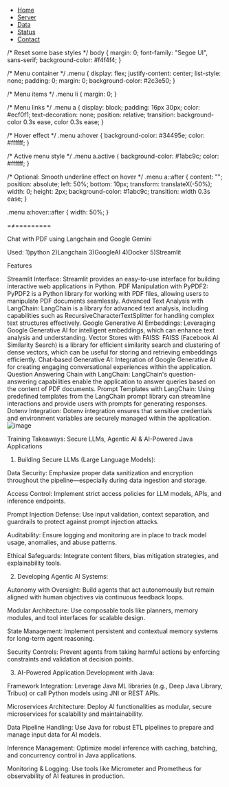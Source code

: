 

<!DOCTYPE html>
<html lang="en">
<head>
  <meta charset="UTF-8">
  <title>Flat Animated Menu</title>
  <link rel="stylesheet" href="style.css">
</head>
<body>

  <ul class="menu">
    <li><a href="#" class="active">Home</a></li>
    <li><a href="#">Server</a></li>
    <li><a href="#">Data</a></li>
    <li><a href="#">Status</a></li>
    <li><a href="#">Contact</a></li>
  </ul>

</body>
</html>


/* Reset some base styles */
body {
  margin: 0;
  font-family: "Segoe UI", sans-serif;
  background-color: #f4f4f4;
}

/* Menu container */
.menu {
  display: flex;
  justify-content: center;
  list-style: none;
  padding: 0;
  margin: 0;
  background-color: #2c3e50;
}

/* Menu items */
.menu li {
  margin: 0;
}

/* Menu links */
.menu a {
  display: block;
  padding: 16px 30px;
  color: #ecf0f1;
  text-decoration: none;
  position: relative;
  transition: background-color 0.3s ease, color 0.3s ease;
}

/* Hover effect */
.menu a:hover {
  background-color: #34495e;
  color: #ffffff;
}

/* Active menu style */
.menu a.active {
  background-color: #1abc9c;
  color: #ffffff;
}

/* Optional: Smooth underline effect on hover */
.menu a::after {
  content: "";
  position: absolute;
  left: 50%;
  bottom: 10px;
  transform: translateX(-50%);
  width: 0;
  height: 2px;
  background-color: #1abc9c;
  transition: width 0.3s ease;
}

.menu a:hover::after {
  width: 50%;
}


=≠=========



Chat with PDF using Langchain and Google Gemini

Used: 
1)python
2)Langchain
3)GoogleAI
4)Docker
5)Streamlit


Features

Streamlit Interface: Streamlit provides an easy-to-use interface for building interactive web applications in Python.
PDF Manipulation with PyPDF2: PyPDF2 is a Python library for working with PDF files, allowing users to manipulate PDF documents seamlessly.
Advanced Text Analysis with LangChain: LangChain is a library for advanced text analysis, including capabilities such as RecursiveCharacterTextSplitter for handling complex text structures effectively.
Google Generative AI Embeddings: Leveraging Google Generative AI for intelligent embeddings, which can enhance text analysis and understanding.
Vector Stores with FAISS: FAISS (Facebook AI Similarity Search) is a library for efficient similarity search and clustering of dense vectors, which can be useful for storing and retrieving embeddings efficiently.
Chat-based Generative AI: Integration of Google Generative AI for creating engaging conversational experiences within the application.
Question Answering Chain with LangChain: LangChain's question-answering capabilities enable the application to answer queries based on the content of PDF documents.
Prompt Templates with LangChain: Using predefined templates from the LangChain prompt library can streamline interactions and provide users with prompts for generating responses.
Dotenv Integration: Dotenv integration ensures that sensitive credentials and environment variables are securely managed within the application.
![image](https://github.com/hellocloud-team/ragbasedchat/assets/163302215/1732d9b7-803a-4f67-b0d1-18721100fd84)





Training Takeaways: Secure LLMs, Agentic AI & AI-Powered Java Applications

1. Building Secure LLMs (Large Language Models):

Data Security: Emphasize proper data sanitization and encryption throughout the pipeline—especially during data ingestion and storage.

Access Control: Implement strict access policies for LLM models, APIs, and inference endpoints.

Prompt Injection Defense: Use input validation, context separation, and guardrails to protect against prompt injection attacks.

Auditability: Ensure logging and monitoring are in place to track model usage, anomalies, and abuse patterns.

Ethical Safeguards: Integrate content filters, bias mitigation strategies, and explainability tools.


2. Developing Agentic AI Systems:

Autonomy with Oversight: Build agents that act autonomously but remain aligned with human objectives via continuous feedback loops.

Modular Architecture: Use composable tools like planners, memory modules, and tool interfaces for scalable design.

State Management: Implement persistent and contextual memory systems for long-term agent reasoning.

Security Controls: Prevent agents from taking harmful actions by enforcing constraints and validation at decision points.


3. AI-Powered Application Development with Java:

Framework Integration: Leverage Java ML libraries (e.g., Deep Java Library, Tribuo) or call Python models using JNI or REST APIs.

Microservices Architecture: Deploy AI functionalities as modular, secure microservices for scalability and maintainability.

Data Pipeline Handling: Use Java for robust ETL pipelines to prepare and manage input data for AI models.

Inference Management: Optimize model inference with caching, batching, and concurrency control in Java applications.

Monitoring & Logging: Use tools like Micrometer and Prometheus for observability of AI features in production.




